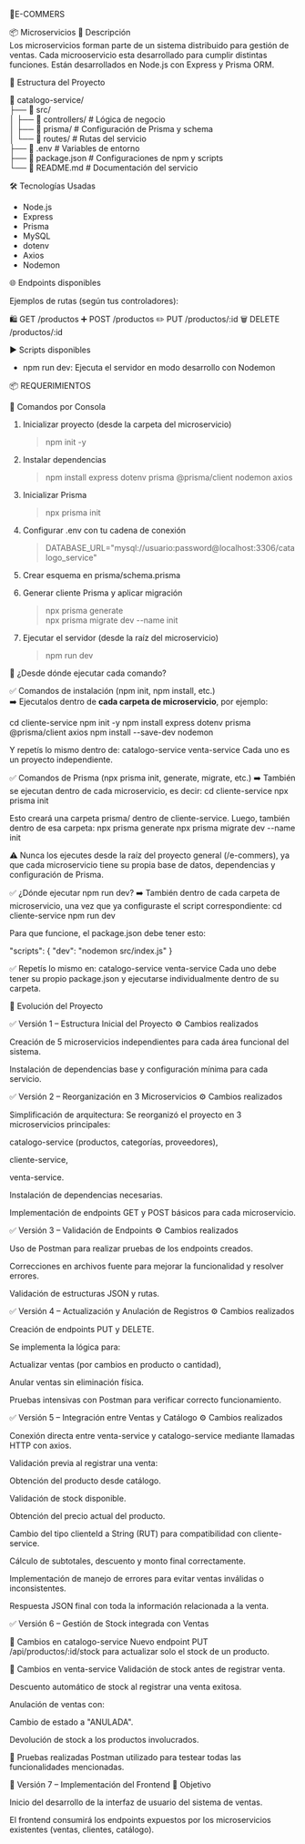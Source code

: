 🛒E-COMMERS

📦 Microservicios
📄 Descripción  
Los microservicios forman parte de un sistema distribuido para gestión de ventas. Cada microoservicio esta desarrollado para cumplir distintas funciones. Están desarrollados en Node.js con Express y Prisma ORM.

🧱 Estructura del Proyecto

📁 catalogo-service/  
├── 📁 src/  
│   ├── 📁 controllers/         # Lógica de negocio  
│   ├── 📁 prisma/              # Configuración de Prisma y schema  
│   └── 📁 routes/              # Rutas del servicio  
├── 📄 .env                     # Variables de entorno  
├── 📄 package.json             # Configuraciones de npm y scripts  
└── 📄 README.md                # Documentación del servicio  

🛠 Tecnologías Usadas  
- Node.js  
- Express  
- Prisma  
- MySQL  
- dotenv  
- Axios  
- Nodemon  

🌐 Endpoints disponibles

Ejemplos de rutas (según tus controladores):

🛍️ GET /productos
➕ POST /productos
✏️ PUT /productos/:id 
🗑️ DELETE /productos/:id 


▶️ Scripts disponibles  
- npm run dev: Ejecuta el servidor en modo desarrollo con Nodemon  

📦 REQUERIMIENTOS  

🔧 Comandos por Consola  

1. Inicializar proyecto (desde la carpeta del microservicio)  
   > npm init -y  

2. Instalar dependencias  
   > npm install express dotenv prisma @prisma/client nodemon axios  

3. Inicializar Prisma  
   > npx prisma init  

4. Configurar .env con tu cadena de conexión  
   > DATABASE_URL="mysql://usuario:password@localhost:3306/catalogo_service"  

5. Crear esquema en prisma/schema.prisma  

6. Generar cliente Prisma y aplicar migración  
   > npx prisma generate  
   > npx prisma migrate dev --name init  

7. Ejecutar el servidor (desde la raíz del microservicio)  
   > npm run dev  

📌 ¿Desde dónde ejecutar cada comando?

✅ Comandos de instalación (npm init, npm install, etc.)  
➡️ Ejecutalos dentro de **cada carpeta de microservicio**, por ejemplo:


cd cliente-service
npm init -y
npm install express dotenv prisma @prisma/client axios
npm install --save-dev nodemon


Y repetís lo mismo dentro de:
  catalogo-service
  venta-service
Cada uno es un proyecto independiente.

✅ Comandos de Prisma (npx prisma init, generate, migrate, etc.)
➡️ También se ejecutan dentro de cada microservicio, es decir:
  cd cliente-service
  npx prisma init

Esto creará una carpeta prisma/ dentro de cliente-service. Luego, también dentro de esa carpeta:
  npx prisma generate
  npx prisma migrate dev --name init

⚠️ Nunca los ejecutes desde la raíz del proyecto general (/e-commers), ya que cada microservicio tiene su propia base de datos, dependencias y configuración de Prisma.

✅ ¿Dónde ejecutar npm run dev?
➡️ También dentro de cada carpeta de microservicio, una vez que ya configuraste el script correspondiente:
  cd cliente-service
  npm run dev

Para que funcione, el package.json debe tener esto:

"scripts": {
  "dev": "nodemon src/index.js"
}

✅ Repetís lo mismo en:
  catalogo-service
  venta-service
Cada uno debe tener su propio package.json y ejecutarse individualmente dentro de su carpeta.

📝 Evolución del Proyecto

✅ Versión 1 – Estructura Inicial del Proyecto
⚙️ Cambios realizados

Creación de 5 microservicios independientes para cada área funcional del sistema.

Instalación de dependencias base y configuración mínima para cada servicio.

✅ Versión 2 – Reorganización en 3 Microservicios
⚙️ Cambios realizados

Simplificación de arquitectura: Se reorganizó el proyecto en 3 microservicios principales:

catalogo-service (productos, categorías, proveedores),

cliente-service,

venta-service.

Instalación de dependencias necesarias.

Implementación de endpoints GET y POST básicos para cada microservicio.

✅ Versión 3 – Validación de Endpoints
⚙️ Cambios realizados

Uso de Postman para realizar pruebas de los endpoints creados.

Correcciones en archivos fuente para mejorar la funcionalidad y resolver errores.

Validación de estructuras JSON y rutas.

✅ Versión 4 – Actualización y Anulación de Registros
⚙️ Cambios realizados

Creación de endpoints PUT y DELETE.

Se implementa la lógica para:

Actualizar ventas (por cambios en producto o cantidad),

Anular ventas sin eliminación física.

Pruebas intensivas con Postman para verificar correcto funcionamiento.

✅ Versión 5 – Integración entre Ventas y Catálogo
⚙️ Cambios realizados

Conexión directa entre venta-service y catalogo-service mediante llamadas HTTP con axios.

Validación previa al registrar una venta:

Obtención del producto desde catálogo.

Validación de stock disponible.

Obtención del precio actual del producto.

Cambio del tipo clienteId a String (RUT) para compatibilidad con cliente-service.

Cálculo de subtotales, descuento y monto final correctamente.

Implementación de manejo de errores para evitar ventas inválidas o inconsistentes.

Respuesta JSON final con toda la información relacionada a la venta.

✅ Versión 6 – Gestión de Stock integrada con Ventas

🔧 Cambios en catalogo-service
Nuevo endpoint PUT /api/productos/:id/stock para actualizar solo el stock de un producto.

🔧 Cambios en venta-service
Validación de stock antes de registrar venta.

Descuento automático de stock al registrar una venta exitosa.

Anulación de ventas con:

Cambio de estado a "ANULADA".

Devolución de stock a los productos involucrados.

🧪 Pruebas realizadas
Postman utilizado para testear todas las funcionalidades mencionadas.

🚀 Versión 7 – Implementación del Frontend
🎨 Objetivo

Inicio del desarrollo de la interfaz de usuario del sistema de ventas.

El frontend consumirá los endpoints expuestos por los microservicios existentes (ventas, clientes, catálogo).
